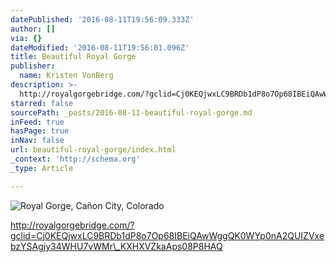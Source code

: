```yaml
---
datePublished: '2016-08-11T19:56:09.333Z'
author: []
via: {}
dateModified: '2016-08-11T19:56:01.096Z'
title: Beautiful Royal Gorge
publisher:
  name: Kristen VonBerg
description: >-
  http://royalgorgebridge.com/?gclid=Cj0KEQjwxLC9BRDb1dP8o7Op68IBEiQAwWggQK0WYp0nA2QUIZVxebzYSAgjy34WHU7vWMr_KXHXVZkaAps08P8HAQ
starred: false
sourcePath: _posts/2016-08-11-beautiful-royal-gorge.md
inFeed: true
hasPage: true
inNav: false
url: beautiful-royal-gorge/index.html
_context: 'http://schema.org'
_type: Article

---
```

![Royal Gorge, Cañon City, Colorado](https://the-grid-user-content.s3-us-west-2.amazonaws.com/75d21cbd-c51a-4aec-bfba-692ff418e0fd.jpg)

http://royalgorgebridge.com/?gclid=Cj0KEQjwxLC9BRDb1dP8o7Op68IBEiQAwWggQK0WYp0nA2QUIZVxebzYSAgjy34WHU7vWMr\_KXHXVZkaAps08P8HAQ